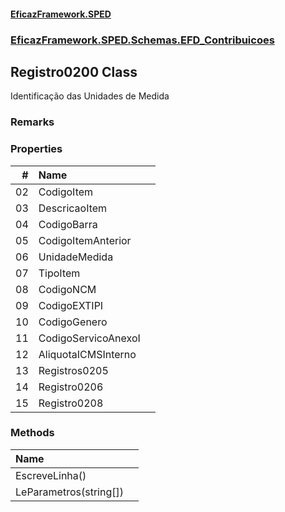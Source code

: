 #### [EficazFramework.SPED](EficazFrameworkSPED.md 'EficazFramework SPED')
### [EficazFramework.SPED.Schemas.EFD_Contribuicoes](EficazFramework.SPED.Schemas.EFD_Contribuicoes.md 'EficazFramework.SPED.Schemas.EFD_Contribuicoes')

## Registro0200 Class

Identificação das Unidades de Medida

### Remarks
### Properties

| # | Name | |
| ---: | :--- | :--- |
| 02 | CodigoItem |  |
| 03 | DescricaoItem |  |
| 04 | CodigoBarra |  |
| 05 | CodigoItemAnterior |  |
| 06 | UnidadeMedida |  |
| 07 | TipoItem |  |
| 08 | CodigoNCM |  |
| 09 | CodigoEXTIPI |  |
| 10 | CodigoGenero |  |
| 11 | CodigoServicoAnexoI |  |
| 12 | AliquotaICMSInterno |  |
| 13 | Registros0205 |  |
| 14 | Registro0206 |  |
| 15 | Registro0208 |  |
### Methods

| Name | |
| :--- | :--- |
| EscreveLinha() |  |
| LeParametros(string[]) |  |
